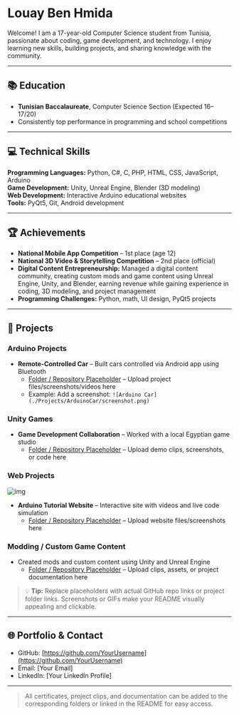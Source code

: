 # Louay Ben Hmida

Welcome! I am a 17-year-old Computer Science student from Tunisia, passionate about coding, game development, and technology. I enjoy learning new skills, building projects, and sharing knowledge with the community.

---

## 📚 Education
- **Tunisian Baccalaureate**, Computer Science Section (Expected 16–17/20)
- Consistently top performance in programming and school competitions

---

## 💻 Technical Skills

**Programming Languages:** Python, C#, C, PHP, HTML, CSS, JavaScript, Arduino  
**Game Development:** Unity, Unreal Engine, Blender (3D modeling)  
**Web Development:** Interactive Arduino educational websites  
**Tools:** PyQt5, Git, Android development  

---

## 🏆 Achievements
- **National Mobile App Competition** – 1st place (age 12)  
- **National 3D Video & Storytelling Competition** – 2nd place (official)  
- **Digital Content Entrepreneurship:** Managed a digital content community, creating custom mods and game content using Unreal Engine, Unity, and Blender, earning revenue while gaining experience in coding, 3D modeling, and project management  
- **Programming Challenges:** Python, math, UI design, PyQt5 projects  

---

## 📂 Projects

### Arduino Projects
- **Remote-Controlled Car** – Built cars controlled via Android app using Bluetooth  
  - [Folder / Repository Placeholder](#) – Upload project files/screenshots/videos here  
  - Example: Add a screenshot: `![Arduino Car](./Projects/ArduinoCar/screenshot.png)`

### Unity Games
- **Game Development Collaboration** – Worked with a local Egyptian game studio  
  - [Folder / Repository Placeholder](#) – Upload demo clips, screenshots, or code here  

### Web Projects
![img](./source/Arduino/Car1.png)
- **Arduino Tutorial Website** – Interactive site with videos and live code simulation  
  - [Folder / Repository Placeholder](#) – Upload website files/screenshots here  

### Modding / Custom Game Content
- Created mods and custom content using Unity and Unreal Engine  
  - [Folder / Repository Placeholder](#) – Upload clips, assets, or project documentation here  

> 💡 **Tip:** Replace placeholders with actual GitHub repo links or project folder links. Screenshots or GIFs make your README visually appealing and clickable.

---

## 🌐 Portfolio & Contact
- GitHub: [https://github.com/YourUsername](https://github.com/YourUsername)  
- Email: [Your Email]  
- LinkedIn: [Your LinkedIn Profile]  

---

> All certificates, project clips, and documentation can be added to the corresponding folders or linked in the README for easy access.
